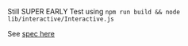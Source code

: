 Still SUPER EARLY
Test using `npm run build && node lib/interactive/Interactive.js`

See [spec here](Optic-CLI-Spec.pdf)
